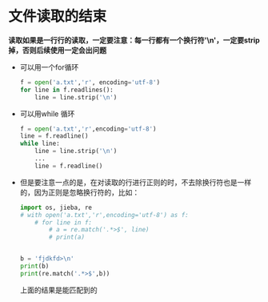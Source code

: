# 文件读取的结束
**读取如果是一行行的读取，一定要注意：每一行都有一个换行符'\n'，一定要strip掉，否则后续使用一定会出问题**
- 可以用一个for循环  
    ```python
    f = open('a.txt','r', encoding='utf-8')
    for line in f.readlines():
        line = line.strip('\n')
    ```
- 可以用while 循环
    ```python
    f = open('a.txt','r',encoding='utf-8')
    line = f.readline()
    while line:
        line = line.strip('\n')
        ...
        line = f.readline()
    ```
- 但是要注意一点的是，在对读取的行进行正则的时，不去除换行符也是一样的，因为正则是忽略换行符的，比如：  
    ```python
    import os, jieba, re
    # with open('a.txt','r',encoding='utf-8') as f:
        # for line in f:
            # a = re.match('.*>$', line)
            # print(a)


    b = 'fjdkfd>\n'
    print(b)
    print(re.match('.*>$',b))
    ```  
  上面的结果是能匹配到的
    
